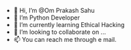 - 👋 Hi, I’m @Om Prakash Sahu
- 👀 I’m Python Developer
- 🌱 I’m currently learning Ethical Hacking
- 💞️ I’m looking to collaborate on ...
- 📫 You can reach me through e mail.

<!---
omprakashsahuit/omprakashsahuit is a ✨ special ✨ repository because its `README.md` (this file) appears on your GitHub profile.
You can click the Preview link to take a look at your changes.
--->
